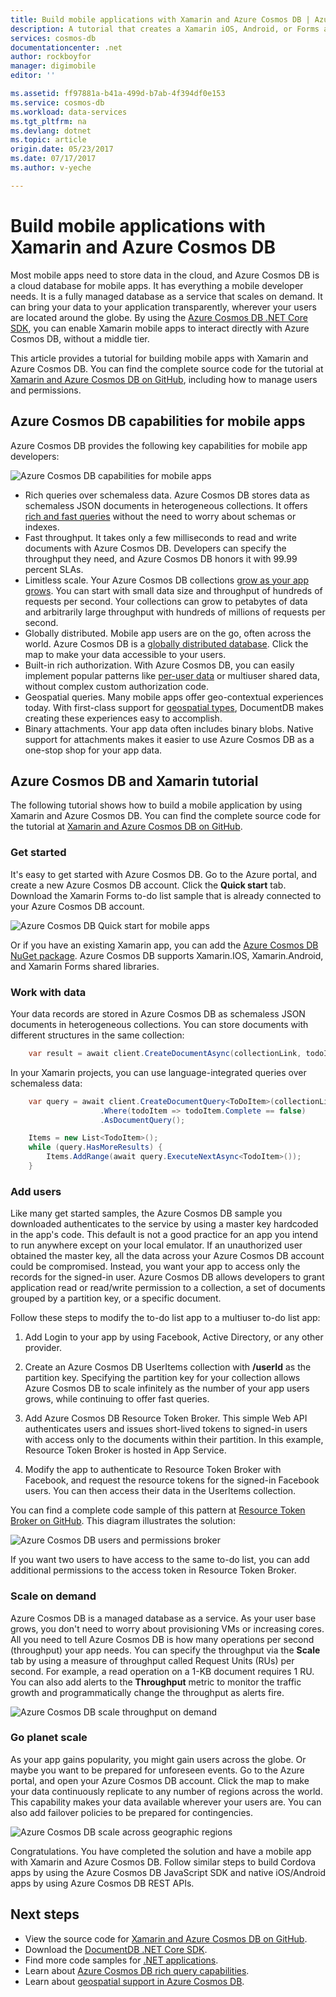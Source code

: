 ```yaml
---
title: Build mobile applications with Xamarin and Azure Cosmos DB | Azure
description: A tutorial that creates a Xamarin iOS, Android, or Forms application by using Azure Cosmos DB. Azure Cosmos DB is a fast, planet scale, cloud database for mobile apps.
services: cosmos-db
documentationcenter: .net
author: rockboyfor
manager: digimobile
editor: ''

ms.assetid: ff97881a-b41a-499d-b7ab-4f394df0e153
ms.service: cosmos-db
ms.workload: data-services
ms.tgt_pltfrm: na
ms.devlang: dotnet
ms.topic: article
origin.date: 05/23/2017
ms.date: 07/17/2017
ms.author: v-yeche

---
```

# Build mobile applications with Xamarin and Azure Cosmos DB
Most mobile apps need to store data in the cloud, and Azure Cosmos DB is a cloud database for mobile apps. It has everything a mobile developer needs. It is a fully managed database as a service that scales on demand. It can bring your data to your application transparently, wherever your users are located around the globe. By using the [Azure Cosmos DB .NET Core SDK](documentdb-sdk-dotnet-core.md), you can enable Xamarin mobile apps to interact directly with Azure Cosmos DB, without a middle tier.

This article provides a tutorial for building mobile apps with Xamarin and Azure Cosmos DB. You can find the complete source code for the tutorial at [Xamarin and Azure Cosmos DB on GitHub](https://github.com/Azure/azure-documentdb-dotnet/tree/master/samples/xamarin), including how to manage users and permissions.

## Azure Cosmos DB capabilities for mobile apps
Azure Cosmos DB provides the following key capabilities for mobile app developers:

![Azure Cosmos DB capabilities for mobile apps](media/mobile-apps-with-xamarin/documentdb-for-mobile.png)

* Rich queries over schemaless data. Azure Cosmos DB stores data as schemaless JSON documents in heterogeneous collections. It offers [rich and fast queries](documentdb-sql-query.md) without the need to worry about schemas or indexes.
* Fast throughput. It takes only a few milliseconds to read and write documents with Azure Cosmos DB. Developers can specify the throughput they need, and Azure Cosmos DB honors it with 99.99 percent SLAs.
* Limitless scale. Your Azure Cosmos DB collections [grow as your app grows](partition-data.md). You can start with small data size and throughput of hundreds of requests per second. Your collections can grow to petabytes of data and arbitrarily large throughput with hundreds of millions of requests per second.
* Globally distributed. Mobile app users are on the go, often across the world. Azure Cosmos DB is a [globally distributed database](distribute-data-globally.md). Click the map to make your data accessible to your users.
* Built-in rich authorization. With Azure Cosmos DB, you can easily implement popular patterns like [per-user data](https://aka.ms/documentdb-xamarin-todouser) or multiuser shared data, without complex custom authorization code.
* Geospatial queries. Many mobile apps offer geo-contextual experiences today. With first-class support for [geospatial types](geospatial.md), DocumentDB makes creating these experiences easy to accomplish.
* Binary attachments. Your app data often includes binary blobs. Native support for attachments makes it easier to use Azure Cosmos DB as a one-stop shop for your app data.

## Azure Cosmos DB and Xamarin tutorial
The following tutorial shows how to build a mobile application by using Xamarin and Azure Cosmos DB. You can find the complete source code for the tutorial at [Xamarin and Azure Cosmos DB on GitHub](https://github.com/Azure/azure-documentdb-dotnet/tree/master/samples/xamarin).

### Get started
It's easy to get started with Azure Cosmos DB. Go to the Azure portal, and create a new Azure Cosmos DB account. Click the **Quick start** tab. Download the Xamarin Forms to-do list sample that is already connected to your Azure Cosmos DB account. 

![Azure Cosmos DB Quick start for mobile apps](media/mobile-apps-with-xamarin/documentdb-quickstart.png)

Or if you have an existing Xamarin app, you can add the [Azure Cosmos DB NuGet package](documentdb-sdk-dotnet-core.md). Azure Cosmos DB supports Xamarin.IOS, Xamarin.Android, and Xamarin Forms shared libraries.

### Work with data
Your data records are stored in Azure Cosmos DB as schemaless JSON documents in heterogeneous collections. You can store documents with different structures in the same collection:

```cs
    var result = await client.CreateDocumentAsync(collectionLink, todoItem);
```

In your Xamarin projects, you can use language-integrated queries over schemaless data:

```cs
    var query = await client.CreateDocumentQuery<ToDoItem>(collectionLink)
                    .Where(todoItem => todoItem.Complete == false)
                    .AsDocumentQuery();

    Items = new List<TodoItem>();
    while (query.HasMoreResults) {
        Items.AddRange(await query.ExecuteNextAsync<TodoItem>());
    }
```
### Add users
Like many get started samples, the Azure Cosmos DB sample you downloaded authenticates to the service by using a master key hardcoded in the app's code. This default is not a good practice for an app you intend to run anywhere except on your local emulator. If an unauthorized user obtained the master key, all the data across your Azure Cosmos DB account could be compromised. Instead, you want your app to access only the records for the signed-in user. Azure Cosmos DB allows developers to grant application read or read/write permission to a collection, a set of documents grouped by a partition key, or a specific document. 

Follow these steps to modify the to-do list app to a multiuser to-do list app: 

  1. Add Login to your app by using Facebook, Active Directory, or any other provider.

  2. Create an Azure Cosmos DB UserItems collection with **/userId** as the partition key. Specifying the partition key for your collection allows Azure Cosmos DB to scale infinitely as the number of your app users grows, while continuing to offer fast queries.

  3. Add Azure Cosmos DB Resource Token Broker. This simple Web API authenticates users and issues short-lived tokens to signed-in users with access only to the documents within their partition. In this example, Resource Token Broker is hosted in App Service.

  4. Modify the app to authenticate to Resource Token Broker with Facebook, and request the resource tokens for the signed-in Facebook users. You can then access their data in the UserItems collection.  

You can find a complete code sample of this pattern at [Resource Token Broker on GitHub](http://aka.ms/documentdb-xamarin-todouser). This diagram illustrates the solution:

![Azure Cosmos DB users and permissions broker](media/mobile-apps-with-xamarin/documentdb-resource-token-broker.png)

If you want two users to have access to the same to-do list, you can add additional permissions to the access token in Resource Token Broker.

### Scale on demand
Azure Cosmos DB is a managed database as a service. As your user base grows, you don't need to worry about provisioning VMs or increasing cores. All you need to tell Azure Cosmos DB is how many operations per second (throughput) your app needs. You can specify the throughput via the **Scale** tab by using a measure of throughput called Request Units (RUs) per second. For example, a read operation on a 1-KB document requires 1 RU. You can also add alerts to the **Throughput** metric to monitor the traffic growth and programmatically change the throughput as alerts fire.

![Azure Cosmos DB scale throughput on demand](media/mobile-apps-with-xamarin/documentdb-scale.png)

### Go planet scale
As your app gains popularity, you might gain users across the globe. Or maybe you want to be prepared for unforeseen events. Go to the Azure portal, and open your Azure Cosmos DB account. Click the map to make your data continuously replicate to any number of regions across the world. This capability makes your data available wherever your users are. You can also add failover policies to be prepared for contingencies.

![Azure Cosmos DB scale across geographic regions](media/mobile-apps-with-xamarin/documentdb-replicate-globally.png)

Congratulations. You have completed the solution and have a mobile app with Xamarin and Azure Cosmos DB. Follow similar steps to build Cordova apps by using the Azure Cosmos DB JavaScript SDK and native iOS/Android apps by using Azure Cosmos DB REST APIs.

## Next steps
* View the source code for [Xamarin and Azure Cosmos DB on GitHub](https://github.com/Azure/azure-documentdb-dotnet/tree/master/samples/xamarin).
* Download the [DocumentDB .NET Core SDK](documentdb-sdk-dotnet-core.md).
* Find more code samples for [.NET applications](documentdb-dotnet-samples.md).
* Learn about [Azure Cosmos DB rich query capabilities](documentdb-sql-query.md).
* Learn about [geospatial support in Azure Cosmos DB](geospatial.md).
